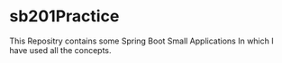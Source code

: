 # sb201Practice
This Repositry contains some Spring Boot Small  Applications In which I have used all the concepts.
